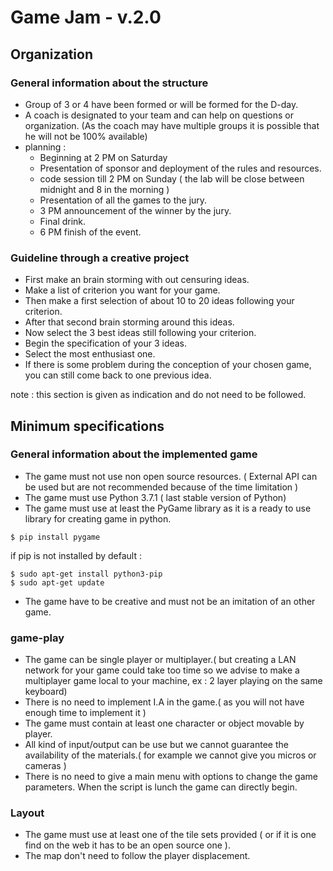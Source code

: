 # Game Jam - v.2.0
## Organization
### General information about the structure
* Group of 3 or 4 have been formed or will be formed for the D-day.
* A coach is designated to your team and can help on questions or organization. (As the coach may have multiple groups it is possible that he will not be 100% available)
* planning :
  * Beginning at 2 PM  on Saturday
  * Presentation of sponsor and deployment of the rules and resources.
  * code session till 2 PM on Sunday ( the lab will be close between midnight and 8 in the morning )
  * Presentation of all the games to the jury.
  * 3 PM announcement of the winner by the jury.
  * Final drink.
  * 6 PM finish of the event.

### Guideline through a creative project
* First make an brain storming with out censuring ideas.
* Make a list of criterion you want for your game.
* Then make a first selection of about 10 to 20 ideas following your criterion.
* After that second brain storming around this ideas.
* Now select the 3 best ideas still following your criterion.
* Begin the specification of your 3 ideas.
* Select the most enthusiast one.
* If there is some problem during the conception of your chosen game, you can still come back to one previous idea.

note : this section is given as indication and do not need to be followed.

## Minimum specifications
### General information about the implemented game
* The game must not use non open source resources. ( External API can be used but are not recommended because of the time limitation )
* The game must use Python 3.7.1 ( last stable version of Python)
* The game must use at least the PyGame library as it is a ready to use library for creating game in python.
```
$ pip install pygame
```
if pip is not installed by default :
```
$ sudo apt-get install python3-pip
$ sudo apt-get update
```
* The game have to be creative and must not be an imitation of an other game.

### game-play
* The game can be single player or multiplayer.( but creating a LAN network for your game could take too time so we advise to make a multiplayer game local to your machine, ex : 2 layer playing on the same keyboard)
* There is no need to implement I.A in the game.( as you will not have enough time to implement it )
* The game must contain at least one character or object movable by player.
* All kind of input/output can be use but we cannot guarantee the availability of the materials.( for example we cannot give you micros or cameras )
* There is no need to give a main menu with options to change the game parameters. When the script is lunch the game can directly begin.


### Layout
* The game must use at least one of the tile sets provided ( or if it is one find on the web it has to be an open source one ).
* The map don't need to follow the player displacement.
